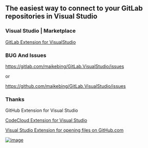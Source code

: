 ## The easiest way to connect to your GitLab repositories in Visual Studio

### Visual Studio    |   Marketplace
 [GitLab Extension for VisualStudio](https://marketplace.visualstudio.com/items?itemName=MysticBoy.GitLabExtensionforVisualStudio)  
	
### BUG And Issues
https://gitlab.com/maikebing/GitLab.VisualStudio/issues

or 

https://github.com/maikebing/GitLab.VisualStudio/issues
 
### Thanks
 
GitHub Extension for Visual Studio
  
[CodeCloud Extension for  Visual Studio](https://gitee.com/GitGroup/CodeCloud.VisualStudio)

[Visual Studio Extension for opening files on GitHub.com](https://github.com/neuecc/Open-on-GitHub)

[![image](http://s07.flagcounter.com/map/7uzT/size_s/txt_000000/border_CCCCCC/pageviews_0/viewers_0/flags_0/)](http://info.flagcounter.com/7uzT)

